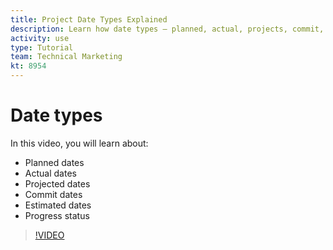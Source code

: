 ```yaml
---
title: Project Date Types Explained
description: Learn how date types — planned, actual, projects, commit, and estimated — give you visibility into what's happening with a project and affect progress status.
activity: use
type: Tutorial
team: Technical Marketing
kt: 8954
---
```

# Date types

In this video, you will learn about:

* Planned dates
* Actual dates
* Projected dates
* Commit dates
* Estimated dates
* Progress status

>[!VIDEO](https://video.tv.adobe.com/v/335214/?quality=12)

<!--
Learn more URLs
-->
